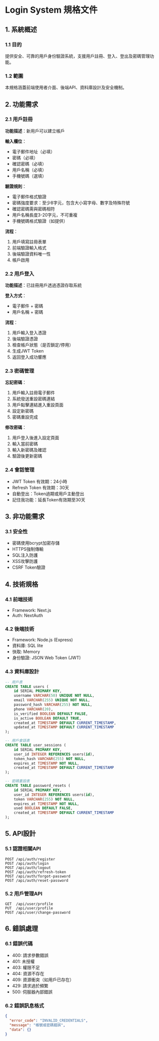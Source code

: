 # Login System 規格文件

## 1. 系統概述

### 1.1 目的

提供安全、可靠的用戶身份驗證系統，支援用戶註冊、登入、登出及密碼管理功能。

### 1.2 範圍

本規格涵蓋前端使用者介面、後端API、資料庫設計及安全機制。

## 2. 功能需求

### 2.1 用戶註冊

**功能描述**：新用戶可以建立帳戶

**輸入欄位**：

- 電子郵件地址（必填）
- 密碼（必填）
- 確認密碼（必填）
- 用戶名稱（必填）
- 手機號碼（選填）

**驗證規則**：

- 電子郵件格式驗證
- 密碼強度要求：至少8字元，包含大小寫字母、數字及特殊符號
- 確認密碼需與密碼相符
- 用戶名稱長度3-20字元，不可重複
- 手機號碼格式驗證（如提供）

**流程**：

1. 用戶填寫註冊表單
2. 前端驗證輸入格式
3. 後端驗證資料唯一性
4. 帳戶啟用

### 2.2 用戶登入

**功能描述**：已註冊用戶透過憑證存取系統

**登入方式**：

- 電子郵件 + 密碼
- 用戶名稱 + 密碼

**流程**：

1. 用戶輸入登入憑證
2. 後端驗證憑證
3. 檢查帳戶狀態（是否鎖定/停用）
4. 生成JWT Token
5. 返回登入成功響應

### 2.3 密碼管理

**忘記密碼**：

1. 用戶輸入註冊電子郵件
2. 系統發送重設密碼連結
3. 用戶點擊連結進入重設頁面
4. 設定新密碼
5. 密碼重設完成

**修改密碼**：

1. 用戶登入後進入設定頁面
2. 輸入當前密碼
3. 輸入新密碼及確認
4. 驗證後更新密碼

### 2.4 會話管理

- JWT Token 有效期：24小時
- Refresh Token 有效期：30天
- 自動登出：Token過期或用戶主動登出
- 記住我功能：延長Token有效期至30天

## 3. 非功能需求

### 3.1 安全性

- 密碼使用bcrypt加密存儲
- HTTPS強制傳輸
- SQL注入防護
- XSS攻擊防護
- CSRF Token驗證

## 4. 技術規格

### 4.1 前端技術

- Framework: Next.js
- Auth: NextAuth

### 4.2 後端技術

- Framework: Node.js (Express)
- 資料庫: SQL lite
- 快取: Memory
- 身份驗證: JSON Web Token (JWT)

### 4.3 資料庫設計

```sql
-- 用戶表
CREATE TABLE users (
    id SERIAL PRIMARY KEY,
    username VARCHAR(50) UNIQUE NOT NULL,
    email VARCHAR(255) UNIQUE NOT NULL,
    password_hash VARCHAR(255) NOT NULL,
    phone VARCHAR(20),
    is_verified BOOLEAN DEFAULT FALSE,
    is_active BOOLEAN DEFAULT TRUE,
    created_at TIMESTAMP DEFAULT CURRENT_TIMESTAMP,
    updated_at TIMESTAMP DEFAULT CURRENT_TIMESTAMP
);

-- 用戶會話表
CREATE TABLE user_sessions (
    id SERIAL PRIMARY KEY,
    user_id INTEGER REFERENCES users(id),
    token_hash VARCHAR(255) NOT NULL,
    expires_at TIMESTAMP NOT NULL,
    created_at TIMESTAMP DEFAULT CURRENT_TIMESTAMP
);

-- 密碼重設表
CREATE TABLE password_resets (
    id SERIAL PRIMARY KEY,
    user_id INTEGER REFERENCES users(id),
    token VARCHAR(255) NOT NULL,
    expires_at TIMESTAMP NOT NULL,
    used BOOLEAN DEFAULT FALSE,
    created_at TIMESTAMP DEFAULT CURRENT_TIMESTAMP
);
```

## 5. API設計

### 5.1 認證相關API

```http
POST /api/auth/register
POST /api/auth/login
POST /api/auth/logout
POST /api/auth/refresh-token
POST /api/auth/forgot-password
POST /api/auth/reset-password
```

### 5.2 用戶管理API

```http
GET  /api/user/profile
PUT  /api/user/profile
POST /api/user/change-password
```

## 6. 錯誤處理

### 6.1 錯誤代碼

- 400: 請求參數錯誤
- 401: 未授權
- 403: 權限不足
- 404: 資源不存在
- 409: 資源衝突（如用戶已存在）
- 429: 請求過於頻繁
- 500: 伺服器內部錯誤

### 6.2 錯誤訊息格式

```json
{
  "error_code": "INVALID_CREDENTIALS",
  "message": "帳號或密碼錯誤",
  "data": {}
}
```
